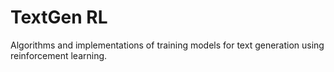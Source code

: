  # TextGen RL 
 Algorithms and implementations of training models for text generation using reinforcement learning. 
